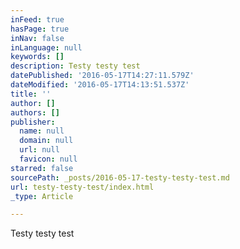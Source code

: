 ```yaml
---
inFeed: true
hasPage: true
inNav: false
inLanguage: null
keywords: []
description: Testy testy test
datePublished: '2016-05-17T14:27:11.579Z'
dateModified: '2016-05-17T14:13:51.537Z'
title: ''
author: []
authors: []
publisher:
  name: null
  domain: null
  url: null
  favicon: null
starred: false
sourcePath: _posts/2016-05-17-testy-testy-test.md
url: testy-testy-test/index.html
_type: Article

---
```

Testy testy test